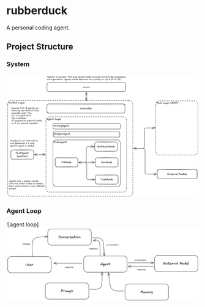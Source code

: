 # rubberduck
A personal coding agent.

## Project Structure

### System
![system sketch](assets/system_sketch.png)

### Agent Loop
![agent loop]![agent loop](assets/agent_loop_sketch.png)
